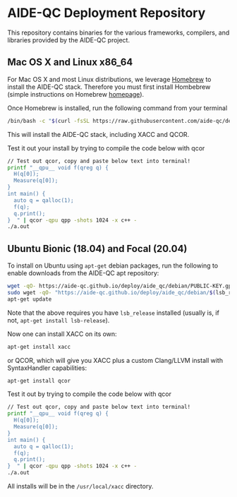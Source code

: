# AIDE-QC Deployment Repository
This repository contains binaries for the various frameworks, compilers, and libraries 
provided by the AIDE-QC project. 

## Mac OS X and Linux x86_64
For Mac OS X and most Linux distributions, we leverage [Homebrew](https://brew.sh/) to install the AIDE-QC stack. 
Therefore you must first install Hombebrew (simple instructions on Homebrew [homepage](https://brew.sh/)). 

Once Homebrew is installed, run the following command from your terminal 
```bash 
/bin/bash -c "$(curl -fsSL https://raw.githubusercontent.com/aide-qc/deploy/master/aide_qc/homebrew/install.sh)"
```
This will install the AIDE-QC stack, including XACC and QCOR. 

Test it out your install by trying to compile the code below with qcor
```bash
// Test out qcor, copy and paste below text into terminal!
printf "__qpu__ void f(qreg q) {
  H(q[0]);
  Measure(q[0]);
}
int main() {
  auto q = qalloc(1);
  f(q);
  q.print();
}  " | qcor -qpu qpp -shots 1024 -x c++ -
./a.out
```

## Ubuntu Bionic (18.04) and Focal (20.04)
To install on Ubuntu using `apt-get` debian packages, run the following to enable downloads from the AIDE-QC apt repository:
```bash
wget -qO- https://aide-qc.github.io/deploy/aide_qc/debian/PUBLIC-KEY.gpg | sudo apt-key add -
sudo wget -qO- "https://aide-qc.github.io/deploy/aide_qc/debian/$(lsb_release -cs)/aide-qc.list" > /etc/apt/sources.list.d/aide-qc.list
apt-get update
```
Note that the above requires you have `lsb_release` installed (usually is, if not, `apt-get install lsb-release`).

Now one can install XACC on its own: 
```bash
apt-get install xacc
```
or QCOR, which will give you XACC plus a custom Clang/LLVM install with SyntaxHandler capabilities:
```bash
apt-get install qcor
```
Test it out by trying to compile the code below with qcor
```bash
// Test out qcor, copy and paste below text into terminal!
printf "__qpu__ void f(qreg q) {
  H(q[0]);
  Measure(q[0]);
}
int main() {
  auto q = qalloc(1);
  f(q);
  q.print();
}  " | qcor -qpu qpp -shots 1024 -x c++ -
./a.out
```
All installs will be in the `/usr/local/xacc` directory.
